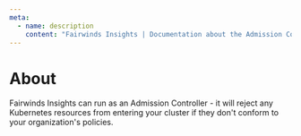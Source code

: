 ```yaml
---
meta:
  - name: description
    content: "Fairwinds Insights | Documentation about the Admission Controller. Reject resources from entering your cluster if they don't comply with policies."
---
```

# About

Fairwinds Insights can run as an Admission Controller -
it will reject any Kubernetes resources from entering your cluster
if they don't conform to your organization's policies.

